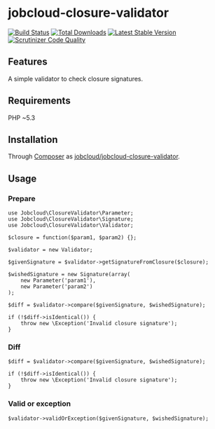 # jobcloud-closure-validator

[![Build Status](https://api.travis-ci.org/jobcloud/jobcloud-closure-validator.png?branch=master)](https://travis-ci.org/jobcloud/jobcloud-closure-validator)
[![Total Downloads](https://poser.pugx.org/jobcloud/jobcloud-closure-validator/downloads.png)](https://packagist.org/packages/jobcloud/jobcloud-closure-validator)
[![Latest Stable Version](https://poser.pugx.org/jobcloud/jobcloud-closure-validator/v/stable.png)](https://packagist.org/packages/jobcloud/jobcloud-closure-validator)
[![Scrutinizer Code Quality](https://scrutinizer-ci.com/g/jobcloud/jobcloud-closure-validator/badges/quality-score.png?b=master)](https://scrutinizer-ci.com/g/jobcloud/jobcloud-closure-validator/?branch=master)

## Features

A simple validator to check closure signatures.

## Requirements

PHP ~5.3

## Installation

Through [Composer](http://getcomposer.org) as [jobcloud/jobcloud-closure-validator][1].

## Usage

### Prepare

```{.php}
use Jobcloud\ClosureValidator\Parameter;
use Jobcloud\ClosureValidator\Signature;
use Jobcloud\ClosureValidator\Validator;

$closure = function($param1, $param2) {};

$validator = new Validator;

$givenSignature = $validator->getSignatureFromClosure($closure);

$wishedSignature = new Signature(array(
    new Parameter('param1'),
    new Parameter('param2')
);

$diff = $validator->compare($givenSignature, $wishedSignature);

if (!$diff->isIdentical()) {
    throw new \Exception('Invalid closure signature');
}
```

### Diff

```{.php}
$diff = $validator->compare($givenSignature, $wishedSignature);

if (!$diff->isIdentical()) {
    throw new \Exception('Invalid closure signature');
}
```

### Valid or exception

```{.php}
$validator->validOrException($givenSignature, $wishedSignature);
```

[1]: https://packagist.org/packages/jobcloud/jobcloud-closure-validator
